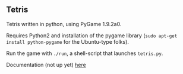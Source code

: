 ## Tetris

Tetris written in python, using PyGame 1.9.2a0.

Requires Python2 and installation of the pygame library (`sudo apt-get install python-pygame` for the Ubuntu-type folks).

Run the game with `./run`, a shell-script that launches `tetris.py`.

Documentation (not up yet) [here]("www.johnloeber.com/docs/tetris.html")
